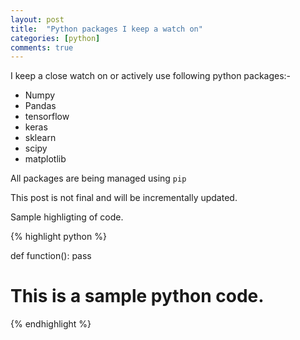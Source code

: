 ```yaml
---
layout: post
title:  "Python packages I keep a watch on"
categories: [python]
comments: true
---
```


I keep a close watch on or actively use following python packages:- 

 
* Numpy
* Pandas
* tensorflow
* keras
* sklearn
* scipy
* matplotlib

All packages are being managed using `pip`

This post is not final and will be incrementally updated.

Sample highligting of code.

{% highlight python %}

def function():
    pass

# This is a sample python code.
{% endhighlight %}
